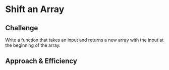# Shift an Array

## Challenge

Write a function that takes an input and returns a new array with the input at the beginning of the array.

## Approach & Efficiency

